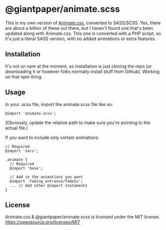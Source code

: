 # @giantpaper/animate.scss

This is my own version of [Animate.css](http://daneden.github.io/animate.css/), converted to SASS/SCSS. Yes, there are about a billion of these out there, but I haven't found one that's been updated along with Animate.css. This one is converted with a PHP script, so it's just a literal SASS version, with no added animations or extra features.

## Installation

It's not on npm at the moment, so installation is just cloning the repo (or downloading it or however folks normally install stuff from Github). Working on that npm thing.

## Usage

In your .scss file, import the animate.scss file like so:

    @import 'animate.scss';

(Obviously, update the relative path to make sure you're pointing to the actual file.)

If you want to include only certain animations:

    // Required
    @import 'vars';
  
    .animate {
      // Required
      @import 'base';
  
      // Add in the animations you want
      @import 'fading_entrance/fadeIn';
      ... // Add other @import statements
    }

## License

Animate.css & @giantpaper/animate.scss is licensed under the MIT license. <https://opensource.org/licenses/MIT>
